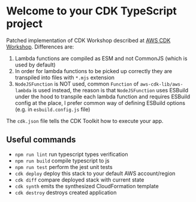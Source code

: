 # Welcome to your CDK TypeScript project

Patched implementation of CDK Workshop described at [AWS CDK Workshop](https://cdkworkshop.com/20-typescript.html).
Differences are:
1. Lambda functions are compiled as ESM and not CommonJS (which is used by default)
2. In order for lambda functions to be picked up correctly they are transpiled into files with `*.mjs` extension
3. `NodeJSFunction` is NOT used, common `Function` of `aws-cdk-lib/aws-lambda` is used instead, the reason is that `NodeJSFunction` uses ESBuild under the hood to transpile each lambda function and requires ESBuild config at the place, I prefer common way of defining ESBuild options (e.g. in `esbuild.config.js` file)

The `cdk.json` file tells the CDK Toolkit how to execute your app.

## Useful commands

* `npm run lint`    run typescript types verification
* `npm run build`   compile typescript to js
* `npm run test`    perform the jest unit tests
* `cdk deploy`      deploy this stack to your default AWS account/region
* `cdk diff`        compare deployed stack with current state
* `cdk synth`       emits the synthesized CloudFormation template
* `cdk destroy`     destroys created application

